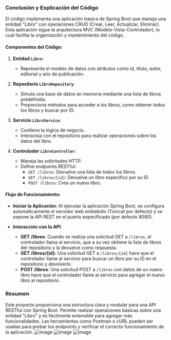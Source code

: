 ### Conclusión y Explicación del Código

El código implementa una aplicación básica de Spring Boot que maneja una entidad "Libro" con operaciones CRUD (Crear, Leer, Actualizar, Eliminar). Esta aplicación sigue la arquitectura MVC (Modelo-Vista-Controlador), lo cual facilita la organización y mantenimiento del código.

#### Componentes del Código:

1. **Entidad `Libro`**:
   - Representa el modelo de datos con atributos como id, título, autor, editorial y año de publicación.

2. **Repositorio `LibroRepository`**:
   - Simula una base de datos en memoria mediante una lista de libros predefinida.
   - Proporciona métodos para acceder a los libros, como obtener todos los libros y buscar por ID.

3. **Servicio `LibroService`**:
   - Contiene la lógica de negocio.
   - Interactúa con el repositorio para realizar operaciones sobre los datos del libro.

4. **Controlador `LibroController`**:
   - Maneja las solicitudes HTTP.
   - Define endpoints RESTful:
     - `GET /libros`: Devuelve una lista de todos los libros.
     - `GET /libros/{id}`: Devuelve un libro específico por su ID.
     - `POST /libros`: Crea un nuevo libro.

#### Flujo de Funcionamiento:

- **Iniciar la Aplicación**: Al ejecutar la aplicación Spring Boot, se configura automáticamente el servidor web embebido (Tomcat por defecto) y se expone la API REST en el puerto especificado (por defecto 8080).

- **Interacción con la API**:
  - **GET /libros**: Cuando se realiza una solicitud GET a `/libros`, el controlador llama al servicio, que a su vez obtiene la lista de libros del repositorio y la devuelve como respuesta.
  - **GET /libros/{id}**: Una solicitud GET a `/libros/{id}` hace que el controlador llame al servicio para buscar un libro por su ID en el repositorio y devolverlo.
  - **POST /libros**: Una solicitud POST a `/libros` con datos de un nuevo libro hace que el controlador llame al servicio para agregar el nuevo libro al repositorio.

### Resumen

Este proyecto proporciona una estructura clara y modular para una API RESTful con Spring Boot. Permite realizar operaciones básicas sobre una entidad "Libro" y es fácilmente extensible para agregar más funcionalidades. Las herramientas como Postman o cURL pueden ser usadas para probar los endpoints y verificar el correcto funcionamiento de la aplicación.
![image](https://github.com/BetancourtSteven/BetancourtSteven.github-io/assets/169225554/14b365cd-26e8-4225-829d-9bfc9ccdb33c)
![image](https://github.com/BetancourtSteven/BetancourtSteven.github-io/assets/169225554/dd7b65d9-3ed7-43d7-81d8-2080bfd61f63)
![image](https://github.com/BetancourtSteven/BetancourtSteven.github-io/assets/169225554/da242d6f-d171-48a2-9362-e75d22304a0d)

